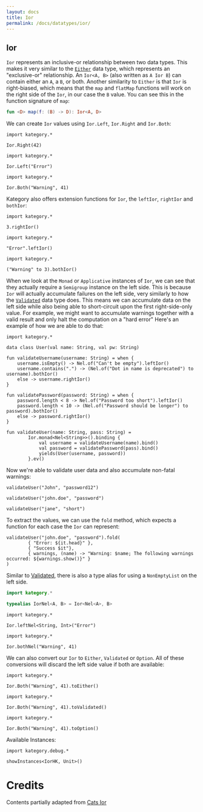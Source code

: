 ```yaml
---
layout: docs
title: Ior
permalink: /docs/datatypes/ior/
---
```


## Ior 

`Ior` represents an inclusive-or relationship between two data types.
This makes it very similar to the [`Either`](/docs/datatypes/either) data type, which represents an "exclusive-or" relationship.
An `Ior<A, B>` (also written as `A Ior B`) can contain either an `A`, a `B`, or both.
Another similarity to `Either` is that `Ior` is right-biased,
which means that the `map` and `flatMap` functions will work on the right side of the `Ior`, in our case the `B` value.
You can see this in the function signature of `map`:

```kotlin
fun <D> map(f: (B) -> D): Ior<A, D>
```

We can create `Ior` values using `Ior.Left`, `Ior.Right` and `Ior.Both`:

```kotlin:ank
import kategory.*

Ior.Right(42)
```

```kotlin:ank
import kategory.*

Ior.Left("Error")
```

```kotlin:ank
import kategory.*

Ior.Both("Warning", 41)
```

Kategory also offers extension functions for `Ior`, the `leftIor`, `rightIor` and `bothIor`:

```kotlin:ank
import kategory.*

3.rightIor()
```

```kotlin:ank
import kategory.*

"Error".leftIor()
```

```kotlin:ank
import kategory.*

("Warning" to 3).bothIor()
```


When we look at the `Monad` or `Applicative` instances of `Ior`, we can see that they actually require a `Semigroup` instance on the left side.
This is because `Ior` will actually accumulate failures on the left side, very similarly to how the [`Validated`](/docs/datatypes/validated) data type does.
This means we can accumulate data on the left side while also being able to short-circuit upon the first right-side-only value.
For example, we might want to accumulate warnings together with a valid result and only halt the computation on a "hard error"
Here's an example of how we are able to do that:

```kotlin:ank:silent
import kategory.*

data class User(val name: String, val pw: String)

fun validateUsername(username: String) = when {
    username.isEmpty() -> Nel.of("Can't be empty").leftIor()
    username.contains(".") -> (Nel.of("Dot in name is deprecated") to username).bothIor()
    else -> username.rightIor()
}

fun validatePassword(password: String) = when {
    password.length < 8 -> Nel.of("Password too short").leftIor()
    password.length < 10 -> (Nel.of("Password should be longer") to password).bothIor()
    else -> password.rightIor()
}

fun validateUser(name: String, pass: String) =
        Ior.monad<Nel<String>>().binding {
            val username = validateUsername(name).bind()
            val password = validatePassword(pass).bind()
            yields(User(username, password))
        }.ev()
```

Now we're able to validate user data and also accumulate non-fatal warnings:

```kotlin:ank
validateUser("John", "password12")
```

```kotlin:ank
validateUser("john.doe", "password")
```

```kotlin:ank
validateUser("jane", "short")
```

To extract the values, we can use the `fold` method, which expects a function for each case the `Ior` can represent:

```kotlin:ank
validateUser("john.doe", "password").fold(
        { "Error: ${it.head}" },
        { "Success $it"},
        { warnings, (name) -> "Warning: $name; The following warnings occurred: ${warnings.show()}" }
)

```
Similar to [Validated](/docs/datatypes/validated), there is also a type alias for using a `NonEmptyList` on the left side.

```kotlin
import kategory.*

typealias IorNel<A, B> = Ior<Nel<A>, B>
```


```kotlin:ank
import kategory.*

Ior.leftNel<String, Int>("Error")
```

```kotlin:ank
import kategory.*

Ior.bothNel("Warning", 41)
```


We can also convert our `Ior` to `Either`, `Validated` or `Option`.
All of these conversions will discard the left side value if both are available:

```kotlin:ank
import kategory.*

Ior.Both("Warning", 41).toEither()
```

```kotlin:ank
import kategory.*

Ior.Both("Warning", 41).toValidated()
```

```kotlin:ank
import kategory.*

Ior.Both("Warning", 41).toOption()
```

Available Instances:

```kotlin:ank
import kategory.debug.*

showInstances<IorHK, Unit>()
```

# Credits

Contents partially adapted from [Cats Ior](https://typelevel.org/cats/datatypes/ior.html)